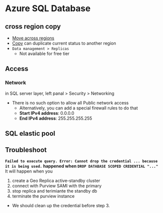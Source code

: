 # Azure SQL Database


## cross region copy
- [Move across regions](https://learn.microsoft.com/en-us/azure/resource-mover/tutorial-move-region-sql#move-sql-server)
- [Copy](https://learn.microsoft.com/en-us/azure/azure-sql/database/database-copy?view=azuresql&tabs=azure-powershell) can duplicate current status to another region
- `Data management > Replicas`
  - Not available for free tier

## Access

### Network
in SQL server layer, left panal > Security > Networking
- There is no such option to allow all Public network access
   - Alternatively, you can add a special firewall rules to do that
   - **Start IPv4 address**: 0.0.0.0
   - **End IPv4 address**: 255.255.255.255

## SQL elastic pool



## Troubleshoot
**`Failed to execute query. Error: Cannot drop the credential ... because it is being used.` happened when `DROP DATABASE SCOPED CREDENTIAL "..."`**
It will happen when you 
1. create a Geo Replica active-standby cluster
2. connect with Purview SAMI with the primary
3. stop replica and terimiante the standby db
4. terminate the purview instance
- We should clean up the credential before step 3. 
